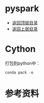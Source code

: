 # pyspark

* [返回顶层目录](../../../README.md)
* [返回上层目录](../spark.md)





# Cython

打包到python中：

```python
conda pack -o
```

























# 参考资料
